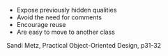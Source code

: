 - Expose previously hidden qualities
- Avoid the need for comments
- Encourage reuse
- Are easy to move to another class

Sandi Metz, Practical Object-Oriented Design, p31-32